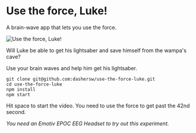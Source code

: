 # Use the force, Luke!

A brain-wave app that lets you use the force.

![Use the force, Luke!](https://media1.tenor.com/images/52567f1819df83c564f8eef13fc60f32/tenor.gif?itemid=4516296)

Will Luke be able to get his lightsaber and save himself from the wampa's cave?

Use your brain waves and help him get his lightsaber.

```
git clone git@github.com:dashersw/use-the-force-luke.git
cd use-the-force-luke
npm install
npm start
```

Hit space to start the video. You need to use the force to get past the 42nd second.

_You need an Emotiv EPOC EEG Headset to try out this experiment._
